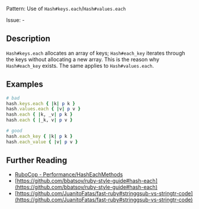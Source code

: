 Pattern: Use of `Hash#keys.each`/`Hash#values.each`

Issue: -

## Description

`Hash#keys.each` allocates an array of keys; `Hash#each_key` iterates through the keys without allocating a new array.  This is the reason why `Hash#each_key` exists. The same applies to `Hash#values.each`.

## Examples

```ruby
# bad
hash.keys.each { |k| p k }
hash.values.each { |v| p v }
hash.each { |k, _v| p k }
hash.each { |_k, v| p v }

# good
hash.each_key { |k| p k }
hash.each_value { |v| p v }
```

## Further Reading

* [RuboCop - Performance/HashEachMethods](https://rubocop.readthedocs.io/en/latest/cops_performance/#performancehasheachmethods)
* [https://github.com/bbatsov/ruby-style-guide#hash-each](https://github.com/bbatsov/ruby-style-guide#hash-each)
* [https://github.com/JuanitoFatas/fast-ruby#stringgsub-vs-stringtr-code](https://github.com/JuanitoFatas/fast-ruby#stringgsub-vs-stringtr-code)
